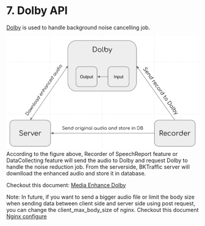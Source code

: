 # 7. Dolby API

[Dolby](https://dolby.io/) is used to handle background noise cancelling job.

![Architecture](./images/dolby-api.png)
According to the figure above, Recorder of SpeechReport feature or DataCollecting feature will send the audio to Dolby and request Dolby to handle the noise reduction job.
From the serverside, BKTraffic server will downlload the enhanced audio and store it in database.

Checkout this document: [Media Enhance Dolby](https://docs.dolby.io/media-apis/reference/media-enhance-overview)

Note: In future, if you want to send a bigger audio file or limit the body size when sending data between client side and server side using post request, you can change the client_max_body_size of nginx. Checkout this document [Nginx configure](https://docs.rackspace.com/support/how-to/limit-file-upload-size-in-nginx/)

